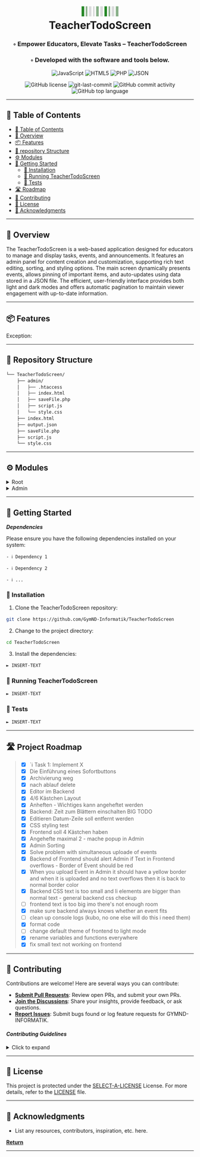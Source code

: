 <div align="center">
<h1 align="center">
<img src="V Str (1).png" width="100" />
<br>TeacherTodoScreen</h1>
<h3>◦ Empower Educators, Elevate Tasks – TeacherTodoScreen</h3>
<h3>◦ Developed with the software and tools below.</h3>

<p align="center">
<img src="https://img.shields.io/badge/JavaScript-F7DF1E.svg?style=flat&logo=JavaScript&logoColor=black" alt="JavaScript" />
<img src="https://img.shields.io/badge/HTML5-E34F26.svg?style=flat&logo=HTML5&logoColor=white" alt="HTML5" />
<img src="https://img.shields.io/badge/PHP-777BB4.svg?style=flat&logo=PHP&logoColor=white" alt="PHP" />
<img src="https://img.shields.io/badge/JSON-000000.svg?style=flat&logo=JSON&logoColor=white" alt="JSON" />
</p>
<img src="https://img.shields.io/github/license/GymND-Informatik/TeacherTodoScreen?style=flat&color=5D6D7E" alt="GitHub license" />
<img src="https://img.shields.io/github/last-commit/GymND-Informatik/TeacherTodoScreen?style=flat&color=5D6D7E" alt="git-last-commit" />
<img src="https://img.shields.io/github/commit-activity/m/GymND-Informatik/TeacherTodoScreen?style=flat&color=5D6D7E" alt="GitHub commit activity" />
<img src="https://img.shields.io/github/languages/top/GymND-Informatik/TeacherTodoScreen?style=flat&color=5D6D7E" alt="GitHub top language" />
</div>

---

## 📖 Table of Contents
- [📖 Table of Contents](#-table-of-contents)
- [📍 Overview](#-overview)
- [📦 Features](#-features)
- [📂 repository Structure](#-repository-structure)
- [⚙️ Modules](#modules)
- [🚀 Getting Started](#-getting-started)
    - [🔧 Installation](#-installation)
    - [🤖 Running TeacherTodoScreen](#-running-TeacherTodoScreen)
    - [🧪 Tests](#-tests)
- [🛣 Roadmap](#-roadmap)
- [🤝 Contributing](#-contributing)
- [📄 License](#-license)
- [👏 Acknowledgments](#-acknowledgments)

---


## 📍 Overview

The TeacherTodoScreen is a web-based application designed for educators to manage and display tasks, events, and announcements. It features an admin panel for content creation and customization, supporting rich text editing, sorting, and styling options. The main screen dynamically presents events, allows pinning of important items, and auto-updates using data stored in a JSON file. The efficient, user-friendly interface provides both light and dark modes and offers automatic pagination to maintain viewer engagement with up-to-date information.

---

## 📦 Features

Exception: 

---


## 📂 Repository Structure

```sh
└── TeacherTodoScreen/
    ├── admin/
    │   ├── .htaccess
    │   ├── index.html
    │   ├── saveFile.php
    │   ├── script.js
    │   └── style.css
    ├── index.html
    ├── output.json
    ├── saveFile.php
    ├── script.js
    └── style.css

```

---


## ⚙️ Modules

<details closed><summary>Root</summary>

| File                                                                                         | Summary                                                                                                                                                                                                                                                                                                                                                                                                                                                                                                                                                                                                                                              |
| ---                                                                                          | ---                                                                                                                                                                                                                                                                                                                                                                                                                                                                                                                                                                                                                                                  |
| [index.html](https://github.com/GymND-Informatik/TeacherTodoScreen/blob/main/index.html)     | The `index.html` file is a markup document for a "Gymnasium Neusiedl News" webpage that presents events and to-do items. It references a CSS stylesheet (`style.css`) for styling and a JavaScript file (`script.js`) that likely manipulates page content and handles functionality. A commented-out image element suggests that there might have originally been an intention to display a school logo or similar image. The `.container` holds a header with the page's purpose, and the `.wrapper` houses an empty `events` div and a page number indicator which might be dynamically updated.                                                  |
| [output.json](https://github.com/GymND-Informatik/TeacherTodoScreen/blob/main/output.json)   | The `output.json` file contains a list of objects representing tasks or events, including preferences such as "page turn" speed and "mode" settings, and individual event details with HTML-formatted text, timestamps for start ("von") and end ("bis") dates, "pinned" status indicators, and text size attributes ("large"). This data is likely used by the TeacherTodoScreen web application for managing and displaying tasks or announcements.                                                                                                                                                                                                |
| [saveFile.php](https://github.com/GymND-Informatik/TeacherTodoScreen/blob/main/saveFile.php) | The `saveFile.php` script processes POST requests by storing received content into `output.json`. It validates non-empty requests and reports success or error messages based on the outcome of saving the text. Non-POST requests are rejected with an error.                                                                                                                                                                                                                                                                                                                                                                                       |
| [script.js](https://github.com/GymND-Informatik/TeacherTodoScreen/blob/main/script.js)       | The `script.js` is part of a web-based to-do platform for teachers, where it handles the dynamic display and storage of event items. It fetches events from a JSON file, then filters, paginates, and presents these events on the UI, with options to pin important ones. The script supports dark mode and handles automatic page turning based on a retrieved interval. Events that fall within the current date range are considered, and the event view is refreshed at a regular interval, ensuring recent data is always shown. Additionally, the script includes functions to write changes back into the JSON file and perform date checks. |
| [style.css](https://github.com/GymND-Informatik/TeacherTodoScreen/blob/main/style.css)       | The `style.css` file contains CSS rules for a web application with a teacher's todo screen. It defines light and dark color themes using CSS custom properties, font faces for typographic styles with specific `woff` files, layout styles for elements like headings, body, wrapper, and container. It includes styling and layout for page elements such as events, pages, images, and text with varying sizes. It also has media support for color schemes and a special class'pinned' that highlights elements with a red border.                                                                                                               |

</details>

<details closed><summary>Admin</summary>

| File                                                                                               | Summary                                                                                                                                                                                                                                                                                                                                                                                                                                                                                                                        |
| ---                                                                                                | ---                                                                                                                                                                                                                                                                                                                                                                                                                                                                                                                            |
| [index.html](https://github.com/GymND-Informatik/TeacherTodoScreen/blob/main/admin/index.html)     | The admin page of a TeacherTodoScreen web application allows administrators to create events with a rich text editor (Quill), set event timing, and choose display settings. It offers style customization (dark/light mode) and event sorting options (by addition time or end time). The interface includes a logo, time selector, display order selector, mode selector, event name input, date/time pickers for event duration, and an upload button. The `.htaccess` file likely controls server access to the directory. |
| [saveFile.php](https://github.com/GymND-Informatik/TeacherTodoScreen/blob/main/admin/saveFile.php) | The `admin/saveFile.php` script processes POST requests by saving incoming text content to `../output.json`. It verifies that the request is a POST with non-empty content, writes to the specified file, and communicates the outcome: success, a write error, or empty content received. Non-POST requests receive an error message for request method validity.                                                                                                                                                             |
| [script.js](https://github.com/GymND-Informatik/TeacherTodoScreen/blob/main/admin/script.js)       | The script initiates a Quill text editor with custom toolbar options for a todo application within the `TeacherTodoScreen/admin` directory. It maintains an event list that it tries to populate from a preloaded JSON string (as a fallback) and then fetches actual event data from `output.json`. Post-fetch, the script updates the event display and configures settings such as mode and page-turn interval. It also manages user interactions with the page-turn selector, invoking JSON updates upon changes.          |
| [style.css](https://github.com/GymND-Informatik/TeacherTodoScreen/blob/main/admin/style.css)       | The provided `style.css` within the `TeacherTodoScreen/admin/` directory defines a series of CSS custom properties (variables) for consistent styling across the admin panel of a web application, such as main background, accent colors, fonts, shadows, and more. It also includes the declarations of two custom web fonts using the `@font-face` rule to include "badSchoolFontDIN1451W02Engschrift" and "DIN W02 Light" fonts internally sourced from `.woff` files.                                                     |
| [.htaccess](https://github.com/GymND-Informatik/TeacherTodoScreen/blob/main/admin/.htaccess)       | The `.htaccess` file in the `TeacherTodoScreen/admin/` directory configures basic HTTP authentication for the admin subdirectory, requiring valid users to enter credentials stored in `/var/www/.htpasswd` before accessing the area.                                                                                                                                                                                                                                                                                         |

</details>

---

## 🚀 Getting Started

***Dependencies***

Please ensure you have the following dependencies installed on your system:

`- ℹ️ Dependency 1`

`- ℹ️ Dependency 2`

`- ℹ️ ...`

### 🔧 Installation

1. Clone the TeacherTodoScreen repository:
```sh
git clone https://github.com/GymND-Informatik/TeacherTodoScreen
```

2. Change to the project directory:
```sh
cd TeacherTodoScreen
```

3. Install the dependencies:
```sh
► INSERT-TEXT
```

### 🤖 Running TeacherTodoScreen

```sh
► INSERT-TEXT
```

### 🧪 Tests
```sh
► INSERT-TEXT
```

---


## 🛣 Project Roadmap
> - [X] `ℹ️  Task 1: Implement X
> - [x] Die Einführung eines Sofortbuttons
> - [x] Archivierung weg
> - [x] nach ablauf delete
> - [x] Editor im Backend
> - [x] 4/6 Kästchen Layout
> - [x] Anheften - Wichtiges kann angeheftet werden
> - [x] Backend: Zeit zum Blättern einschalten BIG TODO
> - [x] Editieren Datum-Zeile soll entfernt werden
> - [x] CSS styling test
> - [x] Frontend soll 4 Kästchen haben
> - [x] Angehefte maximal 2 - mache popup in Admin
> - [x] Admin Sorting 
> - [x] Solve problem with simultaneous uploade of events
> - [x] Backend of Frontend should alert Admin if Text in Frontend overflows - Border of Event should be red
> - [x] When you upload Event in Admin it should have a yellow border and when it is uploaded and no text overflows then it is back to normal border color
> - [x] Backend CSS text is too small and li elements are bigger than normal text - general backend css checkup
> - [ ] frontend text is too big imo there's not enough room
> - [x] make sure backend always knows whether an event fits
> - [ ] clean up console logs (kubo, no one else will do this i need them)
> - [x] format code
> - [ ] change default theme of frontend to light mode
> - [x] rename variables and functions everywhere
> - [x] fix small text not working on frontend

---

## 🤝 Contributing

Contributions are welcome! Here are several ways you can contribute:

- **[Submit Pull Requests](https://github.com/GymND-Informatik/TeacherTodoScreen/blob/main/CONTRIBUTING.md)**: Review open PRs, and submit your own PRs.
- **[Join the Discussions](https://github.com/GymND-Informatik/TeacherTodoScreen/discussions)**: Share your insights, provide feedback, or ask questions.
- **[Report Issues](https://github.com/GymND-Informatik/TeacherTodoScreen/issues)**: Submit bugs found or log feature requests for GYMND-INFORMATIK.

#### *Contributing Guidelines*

<details closed>
<summary>Click to expand</summary>

1. **Fork the Repository**: Start by forking the project repository to your GitHub account.
2. **Clone Locally**: Clone the forked repository to your local machine using a Git client.
   ```sh
   git clone <your-forked-repo-url>
   ```
3. **Create a New Branch**: Always work on a new branch, giving it a descriptive name.
   ```sh
   git checkout -b new-feature-x
   ```
4. **Make Your Changes**: Develop and test your changes locally.
5. **Commit Your Changes**: Commit with a clear and concise message describing your updates.
   ```sh
   git commit -m 'Implemented new feature x.'
   ```
6. **Push to GitHub**: Push the changes to your forked repository.
   ```sh
   git push origin new-feature-x
   ```
7. **Submit a Pull Request**: Create a PR against the original project repository. Clearly describe the changes and their motivations.

Once your PR is reviewed and approved, it will be merged into the main branch.

</details>

---

## 📄 License


This project is protected under the [SELECT-A-LICENSE](https://choosealicense.com/licenses) License. For more details, refer to the [LICENSE](https://choosealicense.com/licenses/) file.

---

## 👏 Acknowledgments

- List any resources, contributors, inspiration, etc. here.

[**Return**](#Top)

---


